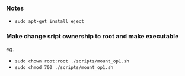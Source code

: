 ### Notes
* `sudo apt-get install eject`

### Make change sript ownership to root and make executable
eg.
* `sudo chown root:root ./scripts/mount_op1.sh`
* `sudo chmod 700 ./scripts/mount_op1.sh`